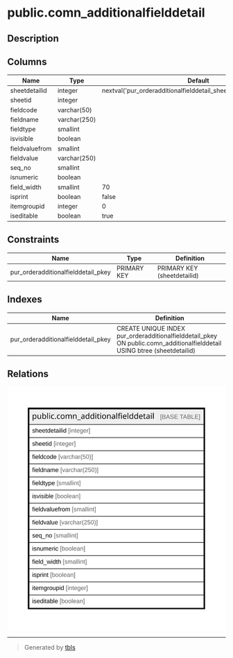 # public.comn_additionalfielddetail

## Description

## Columns

| Name | Type | Default | Nullable | Children | Parents | Comment |
| ---- | ---- | ------- | -------- | -------- | ------- | ------- |
| sheetdetailid | integer | nextval('pur_orderadditionalfielddetail_sheetdetailid_seq'::regclass) | false |  |  |  |
| sheetid | integer |  | true |  |  |  |
| fieldcode | varchar(50) |  | true |  |  |  |
| fieldname | varchar(250) |  | true |  |  |  |
| fieldtype | smallint |  | true |  |  |  |
| isvisible | boolean |  | true |  |  |  |
| fieldvaluefrom | smallint |  | true |  |  |  |
| fieldvalue | varchar(250) |  | true |  |  |  |
| seq_no | smallint |  | true |  |  |  |
| isnumeric | boolean |  | true |  |  |  |
| field_width | smallint | 70 | true |  |  |  |
| isprint | boolean | false | true |  |  |  |
| itemgroupid | integer | 0 | true |  |  |  |
| iseditable | boolean | true | true |  |  |  |

## Constraints

| Name | Type | Definition |
| ---- | ---- | ---------- |
| pur_orderadditionalfielddetail_pkey | PRIMARY KEY | PRIMARY KEY (sheetdetailid) |

## Indexes

| Name | Definition |
| ---- | ---------- |
| pur_orderadditionalfielddetail_pkey | CREATE UNIQUE INDEX pur_orderadditionalfielddetail_pkey ON public.comn_additionalfielddetail USING btree (sheetdetailid) |

## Relations

![er](public.comn_additionalfielddetail.svg)

---

> Generated by [tbls](https://github.com/k1LoW/tbls)
